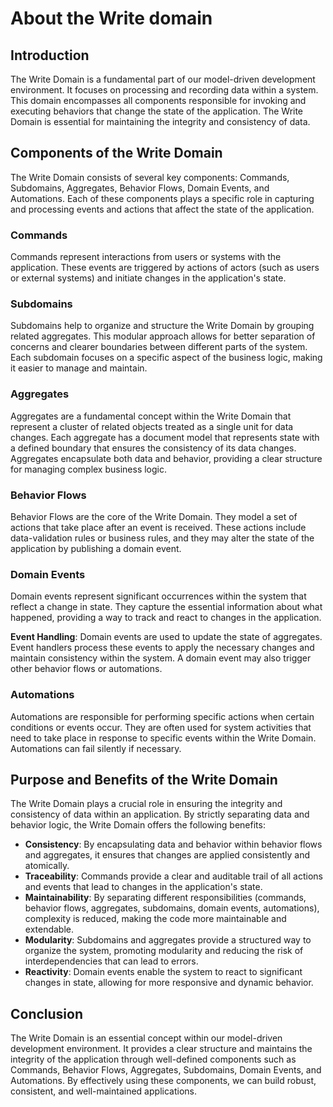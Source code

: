 # About the Write domain

## Introduction

The Write Domain is a fundamental part of our model-driven development environment. It focuses on processing and
recording data within a system. This domain encompasses all components responsible for invoking and executing behaviors
that change the state of the application. The Write Domain is essential for maintaining the integrity and consistency of
data.

## Components of the Write Domain

The Write Domain consists of several key components: Commands, Subdomains, Aggregates, Behavior Flows, Domain Events,
and Automations. Each of these components plays a specific role in capturing and processing events and actions that
affect the state of the application.

### Commands

Commands represent interactions from users or systems with the application. These events are triggered by actions of
actors (such as users or external systems) and initiate changes in the application's state.

### Subdomains

Subdomains help to organize and structure the Write Domain by grouping related aggregates. This modular approach allows
for better separation of concerns and clearer boundaries between different parts of the system. Each subdomain focuses
on a specific aspect of the business logic, making it easier to manage and maintain.

### Aggregates

Aggregates are a fundamental concept within the Write Domain that represent a cluster of related objects treated as a
single unit for data changes. Each aggregate has a document model that represents state with a defined boundary that
ensures the consistency of its data changes. Aggregates encapsulate both data and behavior, providing a clear structure
for managing complex business logic.

### Behavior Flows

Behavior Flows are the core of the Write Domain. They model a set of actions that take place after an event is received.
These actions include data-validation rules or business rules, and they may alter the state of the application by
publishing a domain event.

### Domain Events

Domain events represent significant occurrences within the system that reflect a change in state. They capture the
essential information about what happened, providing a way to track and react to changes in the application.

**Event Handling**: Domain events are used to update the state of aggregates. Event handlers process these events to
apply the necessary changes and maintain consistency within the system. A domain event may also trigger other behavior
flows or automations.

### Automations

Automations are responsible for performing specific actions when certain conditions or events occur. They are often used
for system activities that need to take place in response to specific events within the Write Domain. Automations can
fail silently if necessary.

## Purpose and Benefits of the Write Domain

The Write Domain plays a crucial role in ensuring the integrity and consistency of data within an application. By
strictly separating data and behavior logic, the Write Domain offers the following benefits:

- **Consistency**: By encapsulating data and behavior within behavior flows and aggregates, it ensures that changes are
  applied consistently and atomically.
- **Traceability**: Commands provide a clear and auditable trail of all actions and events that lead to changes in the
  application's state.
- **Maintainability**: By separating different responsibilities (commands, behavior flows, aggregates, subdomains,
  domain events, automations), complexity is reduced, making the code more maintainable and extendable.
- **Modularity**: Subdomains and aggregates provide a structured way to organize the system, promoting modularity and
  reducing the risk of interdependencies that can lead to errors.
- **Reactivity**: Domain events enable the system to react to significant changes in state, allowing for more responsive
  and dynamic behavior.

## Conclusion

The Write Domain is an essential concept within our model-driven development environment. It provides a clear structure
and maintains the integrity of the application through well-defined components such as Commands, Behavior Flows,
Aggregates, Subdomains, Domain Events, and Automations. By effectively using these components, we can build robust,
consistent, and well-maintained applications.
